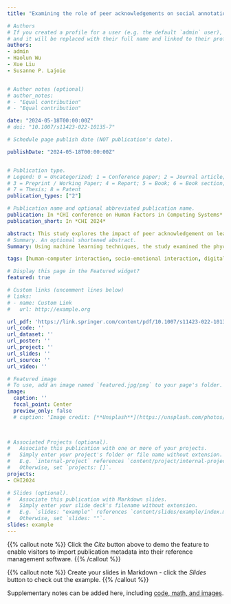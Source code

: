 ```yaml
---
title: "Examining the role of peer acknowledgements on social annotations: Unraveling the psychological underpinnings"

# Authors
# If you created a profile for a user (e.g. the default `admin` user), write the username (folder name) here 
# and it will be replaced with their full name and linked to their profile.
authors:
- admin
- Haolun Wu
- Xue Liu
- Susanne P. Lajoie


# Author notes (optional)
# author_notes:
# - "Equal contribution"
# - "Equal contribution"

date: "2024-05-18T00:00:00Z"
# doi: "10.1007/s11423-022-10135-7"

# Schedule page publish date (NOT publication's date).

publishDate: "2024-05-18T00:00:00Z"


# Publication type.
# Legend: 0 = Uncategorized; 1 = Conference paper; 2 = Journal article;
# 3 = Preprint / Working Paper; 4 = Report; 5 = Book; 6 = Book section;
# 7 = Thesis; 8 = Patent
publication_types: ["2"]

# Publication name and optional abbreviated publication name.
publication: In *CHI conference on Human Factors in Computing Systems*
publication_short: In *CHI 2024*

abstract: This study explores the impact of peer acknowledgement on learner engagement and implicit psychological attributes in written annotations on an online social reading platform. Participants included 91 undergraduates from a large North American University. Using logfile data, we analyzed the relationship between learners’ received peer acknowledgement and their subsequent annotation behaviours using cross-lag regression. Higher peer acknowledgements correlate with increased initiation of annotations and responses to peer annotations. By applying text mining techniques and calculating Shapley values to analyze 1,969 social annotation entries, we identified prominent psychological themes within three dimensions (i.e., affect, cognition, and motivation) that foster peer acknowledgment in digital social annotation. These themes include positive affect, openness to learning and discussion, and expression of motivation. The findings assist educators in improving online learning communities and provide guidance to technology developers in designing effective prompts, drawing from both implicit psychological cues and explicit learning behaviours
# Summary. An optional shortened abstract.
Summary: Using machine learning techniques, the study examined the phychological underpinnings in digital social annotation that are associated with received peer acknwoledgement and learners' annotation behavior.

tags: [human-computer interaction, socio-emotional interaction, digital social annotation, machine learning, sharpley value, peer acknowledgement]

# Display this page in the Featured widget?
featured: true

# Custom links (uncomment lines below)
# links:
# - name: Custom Link
#   url: http://example.org

url_pdf: 'https://link.springer.com/content/pdf/10.1007/s11423-022-10135-7.pdf'
url_code: ''
url_dataset: ''
url_poster: ''
url_project: ''
url_slides: ''
url_source: ''
url_video: ''

# Featured image
# To use, add an image named `featured.jpg/png` to your page's folder. 
image:
  caption: ''
  focal_point: Center
  preview_only: false
  # caption: 'Image credit: [**Unsplash**](https://unsplash.com/photos/pLCdAaMFLTE)'
  


# Associated Projects (optional).
#   Associate this publication with one or more of your projects.
#   Simply enter your project's folder or file name without extension.
#   E.g. `internal-project` references `content/project/internal-project/index.md`.
#   Otherwise, set `projects: []`.
projects:
- CHI2024

# Slides (optional).
#   Associate this publication with Markdown slides.
#   Simply enter your slide deck's filename without extension.
#   E.g. `slides: "example"` references `content/slides/example/index.md`.
#   Otherwise, set `slides: ""`.
slides: example
---
```


{{% callout note %}}
Click the *Cite* button above to demo the feature to enable visitors to import publication metadata into their reference management software.
{{% /callout %}}

{{% callout note %}}
Create your slides in Markdown - click the *Slides* button to check out the example.
{{% /callout %}}

Supplementary notes can be added here, including [code, math, and images](https://wowchemy.com/docs/writing-markdown-latex/).
